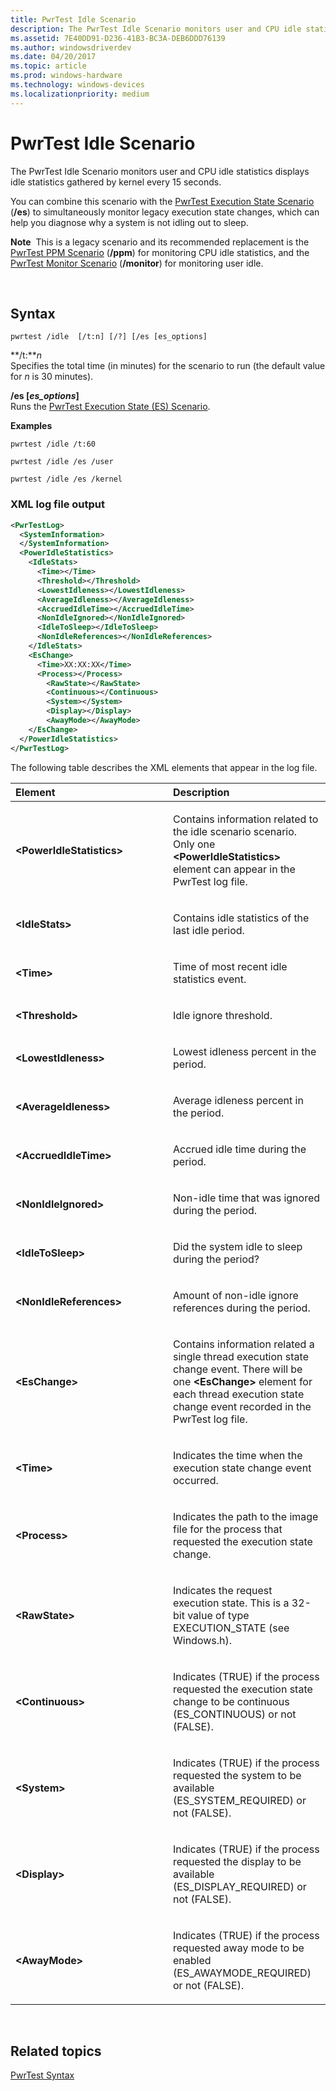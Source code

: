 ```yaml
---
title: PwrTest Idle Scenario
description: The PwrTest Idle Scenario monitors user and CPU idle statistics displays idle statistics gathered by kernel every 15 seconds.
ms.assetid: 7E40DD91-D236-41B3-BC3A-DEB6DDD76139
ms.author: windowsdriverdev
ms.date: 04/20/2017
ms.topic: article
ms.prod: windows-hardware
ms.technology: windows-devices
ms.localizationpriority: medium
---
```


# PwrTest Idle Scenario


The PwrTest Idle Scenario monitors user and CPU idle statistics displays idle statistics gathered by kernel every 15 seconds.

You can combine this scenario with the [PwrTest Execution State Scenario](pwrtest-execution-state-scenario.md) (**/es**) to simultaneously monitor legacy execution state changes, which can help you diagnose why a system is not idling out to sleep.

**Note**  This is a legacy scenario and its recommended replacement is the [PwrTest PPM Scenario](pwrtest-ppm-scenario.md) (**/ppm**) for monitoring CPU idle statistics, and the [PwrTest Monitor Scenario](pwrtest-monitor-scenario.md) (**/monitor**) for monitoring user idle.

 

## <span id="Syntax"></span><span id="syntax"></span><span id="SYNTAX"></span>Syntax


```
pwrtest /idle  [/t:n] [/?] [/es [es_options]
```

<span id="_t_n"></span><span id="_T_N"></span>**/t:***n*  
Specifies the total time (in minutes) for the scenario to run (the default value for *n* is 30 minutes).

<span id="_es___es_options_"></span><span id="_ES___ES_OPTIONS_"></span>**/es \[***es\_options***\]**  
Runs the [PwrTest Execution State (ES) Scenario](pwrtest-execution-state-scenario.md).

**Examples**

```
pwrtest /idle /t:60
```

```
pwrtest /idle /es /user
```

```
pwrtest /idle /es /kernel
```

### <span id="XML_log_file_output"></span><span id="xml_log_file_output"></span><span id="XML_LOG_FILE_OUTPUT"></span>XML log file output

```XML
<PwrTestLog>
  <SystemInformation>
  </SystemInformation>
  <PowerIdleStatistics> 
    <IdleStats> 
      <Time></Time>
      <Threshold></Threshold>
      <LowestIdleness></LowestIdleness>
      <AverageIdleness></AverageIdleness>
      <AccruedIdleTime></AccruedIdleTime>
      <NonIdleIgnored></NonIdleIgnored>
      <IdleToSleep></IdleToSleep>
      <NonIdleReferences></NonIdleReferences>
    </IdleStats>
    <EsChange> 
      <Time>XX:XX:XX</Time>
      <Process></Process>
        <RawState></RawState>
        <Continuous></Continuous>
        <System></System>
        <Display></Display>
        <AwayMode></AwayMode>
    </EsChange> 
  </PowerIdleStatistics>
</PwrTestLog> 
```

The following table describes the XML elements that appear in the log file.

<table>
<colgroup>
<col width="50%" />
<col width="50%" />
</colgroup>
<thead>
<tr class="header">
<th align="left">Element</th>
<th align="left">Description</th>
</tr>
</thead>
<tbody>
<tr class="odd">
<td align="left"><strong>&lt;PowerIdleStatistics&gt;</strong></td>
<td align="left"><p>Contains information related to the idle scenario scenario. Only one <strong>&lt;PowerIdleStatistics&gt;</strong> element can appear in the PwrTest log file.</p></td>
</tr>
<tr class="even">
<td align="left"><strong>&lt;IdleStats&gt;</strong></td>
<td align="left"><p>Contains idle statistics of the last idle period.</p></td>
</tr>
<tr class="odd">
<td align="left"><strong>&lt;Time&gt;</strong></td>
<td align="left"><p>Time of most recent idle statistics event.</p></td>
</tr>
<tr class="even">
<td align="left"><strong>&lt;Threshold&gt;</strong></td>
<td align="left"><p>Idle ignore threshold.</p></td>
</tr>
<tr class="odd">
<td align="left"><strong>&lt;LowestIdleness&gt;</strong></td>
<td align="left"><p>Lowest idleness percent in the period.</p></td>
</tr>
<tr class="even">
<td align="left"><strong>&lt;AverageIdleness&gt;</strong></td>
<td align="left"><p>Average idleness percent in the period.</p></td>
</tr>
<tr class="odd">
<td align="left"><strong>&lt;AccruedIdleTime&gt;</strong></td>
<td align="left"><p>Accrued idle time during the period.</p></td>
</tr>
<tr class="even">
<td align="left"><strong>&lt;NonIdleIgnored&gt;</strong></td>
<td align="left"><p>Non-idle time that was ignored during the period.</p></td>
</tr>
<tr class="odd">
<td align="left"><strong>&lt;IdleToSleep&gt;</strong></td>
<td align="left"><p>Did the system idle to sleep during the period?</p></td>
</tr>
<tr class="even">
<td align="left"><strong>&lt;NonIdleReferences&gt;</strong></td>
<td align="left"><p>Amount of non-idle ignore references during the period.</p></td>
</tr>
<tr class="odd">
<td align="left"><strong>&lt;EsChange&gt;</strong></td>
<td align="left"><p>Contains information related a single thread execution state change event. There will be one <strong>&lt;EsChange&gt;</strong> element for each thread execution state change event recorded in the PwrTest log file.</p></td>
</tr>
<tr class="even">
<td align="left"><strong>&lt;Time&gt;</strong></td>
<td align="left"><p>Indicates the time when the execution state change event occurred.</p></td>
</tr>
<tr class="odd">
<td align="left"><strong>&lt;Process&gt;</strong></td>
<td align="left"><p>Indicates the path to the image file for the process that requested the execution state change.</p></td>
</tr>
<tr class="even">
<td align="left"><strong>&lt;RawState&gt;</strong></td>
<td align="left"><p>Indicates the request execution state. This is a 32-bit value of type EXECUTION_STATE (see Windows.h).</p></td>
</tr>
<tr class="odd">
<td align="left"><strong>&lt;Continuous&gt;</strong></td>
<td align="left"><p>Indicates (TRUE) if the process requested the execution state change to be continuous (ES_CONTINUOUS) or not (FALSE).</p></td>
</tr>
<tr class="even">
<td align="left"><strong>&lt;System&gt;</strong></td>
<td align="left"><p>Indicates (TRUE) if the process requested the system to be available (ES_SYSTEM_REQUIRED) or not (FALSE).</p></td>
</tr>
<tr class="odd">
<td align="left"><strong>&lt;Display&gt;</strong></td>
<td align="left"><p>Indicates (TRUE) if the process requested the display to be available (ES_DISPLAY_REQUIRED) or not (FALSE).</p></td>
</tr>
<tr class="even">
<td align="left"><strong>&lt;AwayMode&gt;</strong></td>
<td align="left"><p>Indicates (TRUE) if the process requested away mode to be enabled (ES_AWAYMODE_REQUIRED) or not (FALSE).</p></td>
</tr>
</tbody>
</table>

 

## <span id="related_topics"></span>Related topics


[PwrTest Syntax](pwrtest-syntax.md)

 

 






